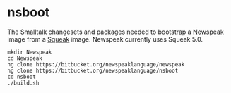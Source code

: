 nsboot
======

The Smalltalk changesets and packages needed to bootstrap a [Newspeak](http://www.newspeaklanguage.org/) image from a [Squeak](http://www.squeak.org/) image. Newspeak currently uses Squeak 5.0.

```
mkdir Newspeak
cd Newspeak
hg clone https://bitbucket.org/newspeaklanguage/newspeak
hg clone https://bitbucket.org/newspeaklanguage/nsboot
cd nsboot
./build.sh
```
